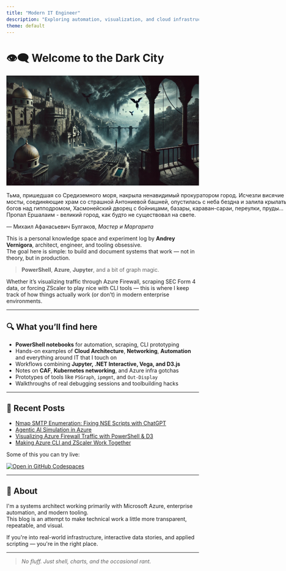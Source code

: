 ```yaml
---
title: "Modern IT Engineer"
description: "Exploring automation, visualization, and cloud infrastructure through PowerShell and code."
theme: default
---
```


# 👁️‍🗨️ Welcome to the Dark City

<img src="main.png" alt="main" width="800"/>

<div class="card p-4 bg-gray-50 rounded shadow" style="width: 765px;">
  <p class="italic text-sm text-gray-800">
    Тьма, пришедшая со Средиземного моря, накрыла ненавидимый прокуратором город. Исчезли висячие мосты, соединяющие храм со страшной Антониевой башней, опустилась с неба бездна и залила крылатых богов над гипподромом, Хасмонейский дворец с бойницами, базары, караван-сараи, переулки, пруды... Пропал Ершалаим - великий город, как будто не существовал на свете.
  </p>
  <p class="text-base mt-2">
    — Михаил Афанасьевич Булгаков, <em>Мастер и Маргарита</em>
  </p>
</div>


This is a personal knowledge space and experiment log by **Andrey Vernigora**, architect, engineer, and tooling obsessive.  
The goal here is simple: to build and document systems that work — not in theory, but in production.

> **PowerShell**, **Azure**, **Jupyter**, and a bit of graph magic.

Whether it’s visualizing traffic through Azure Firewall, scraping SEC Form 4 data, or forcing ZScaler to play nice with CLI tools — this is where I keep track of how things actually work (or don’t) in modern enterprise environments.

---

## 🔍 What you’ll find here

- **PowerShell notebooks** for automation, scraping, CLI prototyping
- Hands-on examples of **Cloud Architecture**, **Networking**, **Automation** and everything around IT that I touch on
- Workflows combining **Jupyter, .NET Interactive, Vega, and D3.js**
- Notes on **CAF**, **Kubernetes networking**, and Azure infra gotchas
- Prototypes of tools like `PSGraph`, `ipmgmt`, and `Out-Display`
- Walkthroughs of real debugging sessions and toolbuilding hacks

---

## 📌 Recent Posts

- [Nmap SMTP Enumeration: Fixing NSE Scripts with ChatGPT](./nmap-smtp-user-enum/index.md)
- [Agentic AI Simulation in Azure](./agentic-ai-infra-sim/index.md)
- [Visualizing Azure Firewall Traffic with PowerShell & D3](./sankey-d3/index.md)
- [Making Azure CLI and ZScaler Work Together](./how-to-deal-with-zscaler-and-azcli/index.md)

Some of this you can try live:

[![Open in GitHub Codespaces](https://github.com/codespaces/badge.svg)](https://codespaces.new/eosfor/scripting-notes)

---

## 🤝 About

I'm a systems architect working primarily with Microsoft Azure, enterprise automation, and modern tooling.  
This blog is an attempt to make technical work a little more transparent, repeatable, and visual.

If you're into real-world infrastructure, interactive data stories, and applied scripting — you're in the right place.

---

> _No fluff. Just shell, charts, and the occasional rant._